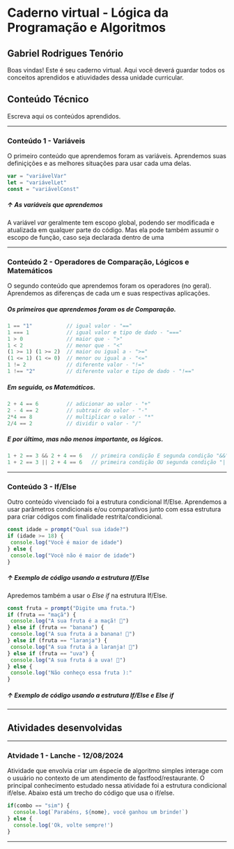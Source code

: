# Caderno virtual - Lógica da Programação e Algoritmos
## Gabriel Rodrigues Tenório
Boas vindas! Este é seu caderno virtual. Aqui você deverá guardar todos os conceitos aprendidos e atiuvidades dessa unidade curricular. 


## Conteúdo Técnico
Escreva aqui os conteúdos aprendidos.
__________________________________________________________________________________
### Conteúdo 1 - Variáveis 
O primeiro conteúdo que aprendemos foram as variáveis. Aprendemos suas definiçições e as melhores situações para usar cada uma delas.
```js
var = "variávelVar"
let = "variávelLet"
const = "variávelConst"
```
##### ↑ *As variáveis que aprendemos*
A variável *var* geralmente tem escopo global, podendo ser modificada e atualizada em qualquer parte do código. Mas ela pode também assumir o escopo de função, caso seja declarada dentro de uma
__________________________________________________________________________________
### Conteúdo 2 - Operadores de Comparação, Lógicos e Matemáticos
O segundo conteúdo que aprendemos foram os operadores (no geral). Aprendemos as diferenças de cada um e suas respectivas aplicações.
##### Os primeiros que aprendemos foram os de Comparação.
```js
1 == "1"           // igual valor - "=="
1 === 1            // igual valor e tipo de dado - "==="
1 > 0              // maior que - ">"
1 < 2              // menor que - "<"
(1 >= 1) (1 >= 2)  // maior ou igual a - ">="
(1 <= 1) (1 <= 0)  // menor ou igual a - "<="
1 != 2             // diferente valor - "!="
1 !== "2"          // diferente valor e tipo de dado - "!=="
```
##### Em seguida, os Matemáticos.
```js
2 + 4 == 6         // adicionar ao valor - "+"
2 - 4 == 2         // subtrair do valor - "-"
2*4 == 8           // multiplicar o valor - "*"
2/4 == 2           // dividir o valor - "/"
```
##### E por último, mas não menos importante, os lógicos.
```js
1 + 2 == 3 && 2 + 4 == 6   // primeira condição E segunda condição "&&"
1 + 2 == 3 || 2 + 4 == 6   // primeira condição OU segunda condição "||"
```
__________________________________________________________________________________
### Conteúdo 3 - If/Else
Outro conteúdo vivenciado foi a estrutura condicional If/Else. Aprendemos a usar parâmetros condicionais e/ou comparativos junto com essa estrutura para criar códigos com finalidade restrita/condicional.
```js
const idade = prompt("Qual sua idade?")
if (idade >= 18) {
 console.log("Você é maior de idade")
} else {
 console.log("Você não é maior de idade")
}
```
##### ↑ *Exemplo de código usando a estrutura If/Else*
Apredemos também a usar o *Else if* na estrutura If/Else.
```js
const fruta = prompt("Digite uma fruta.")
if (fruta == "maçã") {
 console.log("A sua fruta é a maçã! 🍎")
} else if (fruta == "banana") {
 console.log("A sua fruta á a banana! 🍌")
} else if (fruta == "laranja") {
 console.log("A sua fruta á a laranja! 🍊")
} else if (fruta == "uva") {
 console.log("A sua fruta á a uva! 🍇")
} else {
 console.log("Não conheço essa fruta ):"
}
```
##### ↑ *Exemplo de código usando a estrutura If/Else e Else if*
__________________________________________________________________________________

## Atividades desenvolvidas 
__________________________________________________________________________________
### Atvidade 1 - Lanche - 12/08/2024

Atividade que envolvia criar um éspecie de algoritmo simples interage com o usuário no contexto de um atendimento de fastfood/restaurante.
O principal conhecimento estudado nessa atividade foi a estrutura condicional if/else.
Abaixo está um trecho do código que usa o if/else.

```js
if(combo == "sim") {
  console.log(`Parabéns, ${nome}, você ganhou um brinde!`)
} else {
  console.log('Ok, volte sempre!')
}
```
__________________________________________________________________________________
